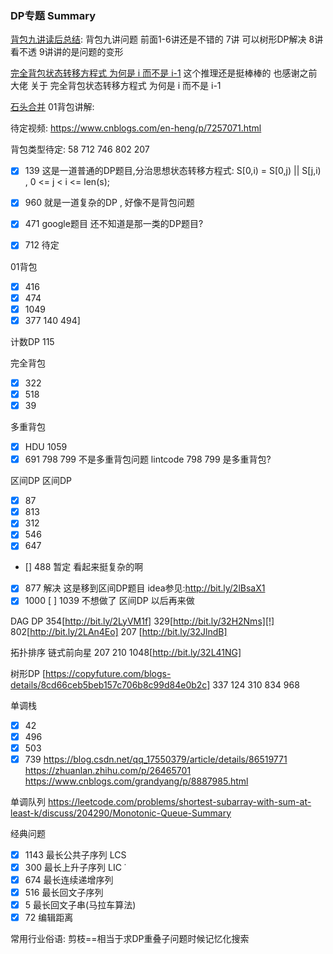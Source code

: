 ### DP专题 Summary
[背包九讲读后总结](https://drive.google.com/drive/folders/1gMiJgnOQLcntvPrQXHJehiIuuEuTPBGx): 
背包九讲问题 前面1-6讲还是不错的 7讲 可以树形DP解决  8讲 看不透 9讲讲的是问题的变形

[完全背包状态转移方程式 为何是 i 而不是 i-1](http://bit.ly/2NqGWMG)
这个推理还是挺棒棒的  也感谢之前大佬 关于 完全背包状态转移方程式 为何是 i 而不是 i-1  

[石头合并](http://bit.ly/2n1prX5)
01背包讲解:

待定视频:
https://www.cnblogs.com/en-heng/p/7257071.html

背包类型待定: 58  712 746 802 207   
-[X]  139 这是一道普通的DP题目,分治思想状态转移方程式: S[0,i) = S[0,j) || S[j,i)  , 0 <= j < i <= len(s);
-[X] 960 就是一道复杂的DP , 好像不是背包问题
-[x] 471 google题目  还不知道是那一类的DP题目?
-[X] 712 待定


01背包
- [X] 416 
- [x] 474
- [X] 1049
- [x] 377
   140 494] 

计数DP
115

完全背包
- [x] 322 
- [x] 518
- [X] 39  

多重背包
- [x] HDU 1059 
- [x] 691 798 799 不是多重背包问题 lintcode 798 799 是多重背包?

区间DP
区间DP
- [X] 87 
- [x] 813  
- [x] 312 
- [X] 546  
- [X] 647
- [] 488 暂定 看起来挺复杂的啊
- [X] 877 解决 这是移到区间DP题目 idea参见:http://bit.ly/2lBsaX1
- [X] 1000
  [ ] 1039 不想做了 区间DP 以后再来做

DAG DP
354[http://bit.ly/2LyVM1f] 329[http://bit.ly/32H2Nms][!] 
802[http://bit.ly/2LAn4Eo] 207 [http://bit.ly/32JlndB]

拓扑排序 链式前向星
207 210 1048[http://bit.ly/32L41NG] 

树形DP [https://copyfuture.com/blogs-details/8cd66ceb5beb157c706b8c99d84e0b2c]
337 124 310 834 968 

单调栈
- [x] 42 
- [x] 496
- [x] 503
- [x] 739
https://blog.csdn.net/qq_17550379/article/details/86519771
https://zhuanlan.zhihu.com/p/26465701
https://www.cnblogs.com/grandyang/p/8887985.html

单调队列 
https://leetcode.com/problems/shortest-subarray-with-sum-at-least-k/discuss/204290/Monotonic-Queue-Summary

经典问题
-[X] 1143 最长公共子序列 LCS 
-[x] 300  最长上升子序列 LIC ˙
-[x] 674  最长连续递增序列 
-[x] 516  最长回文子序列 
-[x] 5 最长回文子串(马拉车算法)
-[X] 72 编辑距离

常用行业俗语:
剪枝==相当于求DP重叠子问题时候记忆化搜索